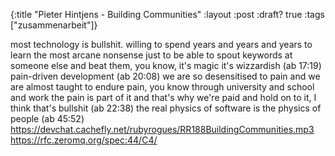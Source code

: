 {:title "Pieter Hintjens - Building Communities"
 :layout :post
 :draft? true
 :tags  ["zusammenarbeit"]}

most technology is bullshit. willing to spend years and years and years to learn the most arcane nonsense just to be able to spout keywords at someone else and beat them, you know, it's magic it's wizzardish (ab 17:19)
pain-driven development (ab 20:08)
we are so desensitised to pain and we are almost taught to endure pain, you know through university and school and work the pain is part of it and that's why we're paid and hold on to it, I think that's bullshit (ab 22:38)
the real physics of software is the physics of people (ab 45:52)
https://devchat.cachefly.net/rubyrogues/RR188BuildingCommunities.mp3
https://rfc.zeromq.org/spec:44/C4/
